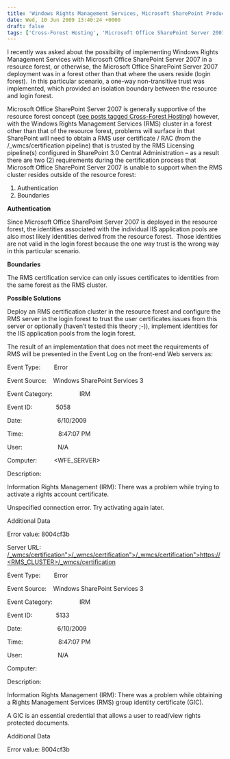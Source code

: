 ```yaml
---
title: 'Windows Rights Management Services, Microsoft SharePoint Products and Technologies, and Forest Boundaries'
date: Wed, 10 Jun 2009 13:40:24 +0000
draft: false
tags: ['Cross-Forest Hosting', 'Microsoft Office SharePoint Server 2007', 'Uncategorized']
---
```


I recently was asked about the possibility of implementing Windows Rights Management Services with Microsoft Office SharePoint Server 2007 in a resource forest, or otherwise, the Microsoft Office SharePoint Server 2007 deployment was in a forest other than that where the users reside (login forest).  In this particular scenario, a one-way non-transitive trust was implemented, which provided an isolation boundary between the resource and login forest.

Microsoft Office SharePoint Server 2007 is generally supportive of the resource forest concept ([see posts tagged Cross-Forest Hosting](http://blogs.technet.com/wbaer/archive/tags/Cross-Forest+Hosting/default.aspx)) however, with the Windows Rights Management Services (RMS) cluster in a forest other than that of the resource forest, problems will surface in that SharePoint will need to obtain a RMS user certificate / RAC (from the /\_wmcs/certification pipeline) that is trusted by the RMS Licensing pipeline(s) configured in SharePoint 3.0 Central Administration – as a result there are two (2) requirements during the certification process that Microsoft Office SharePoint Server 2007 is unable to support when the RMS cluster resides outside of the resource forest:

1.  Authentication
2.  Boundaries

**Authentication**

Since Microsoft Office SharePoint Server 2007 is deployed in the resource forest, the identities associated with the individual IIS application pools are also most likely identities derived from the resource forest.  Those identities are not valid in the login forest because the one way trust is the wrong way in this particular scenario.

**Boundaries**

The RMS certification service can only issues certificates to identities from the same forest as the RMS cluster.

**Possible Solutions**

Deploy an RMS certification cluster in the resource forest and configure the RMS server in the login forest to trust the user certificates issues from this server or optionally (haven’t tested this theory ;-)), implement identities for the IIS application pools from the login forest.

The result of an implementation that does not meet the requirements of RMS will be presented in the Event Log on the front-end Web servers as:

Event Type:        Error

Event Source:    Windows SharePoint Services 3

Event Category:                IRM

Event ID:              5058

Date:                     6/10/2009

Time:                     8:47:07 PM

User:                     N/A

Computer:          <WFE\_SERVER>

Description:

Information Rights Management (IRM): There was a problem while trying to activate a rights account certificate.

Unspecified connection error. Try activating again later.

Additional Data

Error value: 8004cf3b

Server URL: [/\_wmcs/certification">/\_wmcs/certification">/\_wmcs/certification">https://<RMS\_CLUSTER>/\_wmcs/certification](https://<RMS_CLUSTER>/_wmcs/certification)

Event Type:        Error

Event Source:    Windows SharePoint Services 3

Event Category:                IRM

Event ID:              5133

Date:                     6/10/2009

Time:                     8:47:07 PM

User:                     N/A

Computer:          <SERVER>

Description:

Information Rights Management (IRM): There was a problem while obtaining a Rights Management Services (RMS) group identity certificate (GIC).

A GIC is an essential credential that allows a user to read/view rights protected documents.

Additional Data

Error value: 8004cf3b